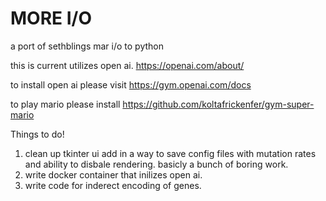# MORE I/O
a port of sethblings mar i/o to python 

this is current utilizes open ai. https://openai.com/about/

to install open ai please visit https://gym.openai.com/docs

to play mario please install https://github.com/koltafrickenfer/gym-super-mario


Things to do!
  1. clean up tkinter ui add in a way to save config files with mutation rates and ability to disbale rendering. basicly a bunch of boring work. 
  2. write docker container that inilizes open ai. 
  3. write code for inderect encoding of genes. 
